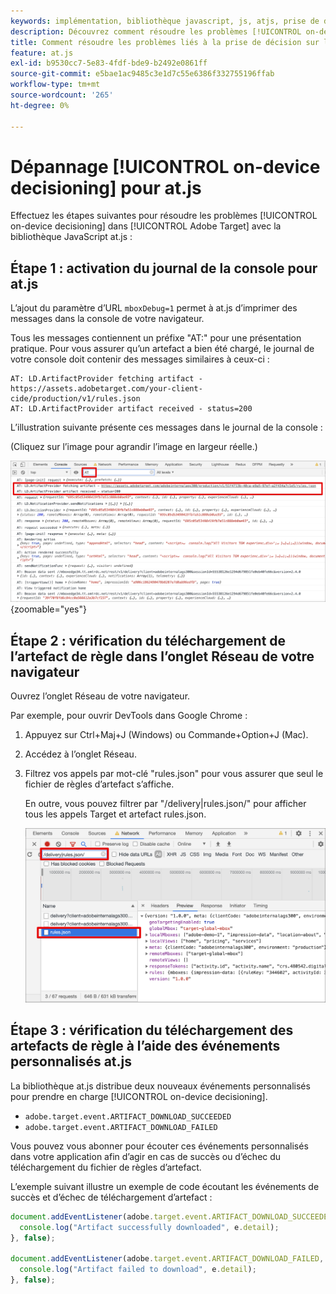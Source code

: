 ```yaml
---
keywords: implémentation, bibliothèque javascript, js, atjs, prise de décision sur l’appareil, prise de décision sur l’appareil, at.js, sur l’appareil, résolution des problèmes, mise en oeuvre2
description: Découvrez comment résoudre les problèmes [!UICONTROL on-device decisioning] avec la bibliothèque at.js.
title: Comment résoudre les problèmes liés à la prise de décision sur les périphériques avec la bibliothèque JavaScript at.js ?
feature: at.js
exl-id: b9530cc7-5e83-4fdf-bde9-b2492e0861ff
source-git-commit: e5bae1ac9485c3e1d7c55e6386f332755196ffab
workflow-type: tm+mt
source-wordcount: '265'
ht-degree: 0%

---
```


# Dépannage [!UICONTROL on-device decisioning] pour at.js

Effectuez les étapes suivantes pour résoudre les problèmes [!UICONTROL on-device decisioning] dans [!UICONTROL Adobe Target] avec la bibliothèque JavaScript at.js :

## Étape 1 : activation du journal de la console pour at.js

L’ajout du paramètre d’URL `mboxDebug=1` permet à at.js d’imprimer des messages dans la console de votre navigateur.

Tous les messages contiennent un préfixe &quot;AT:&quot; pour une présentation pratique. Pour vous assurer qu’un artefact a bien été chargé, le journal de votre console doit contenir des messages similaires à ceux-ci :

```
AT: LD.ArtifactProvider fetching artifact - https://assets.adobetarget.com/your-client-cide/production/v1/rules.json
AT: LD.ArtifactProvider artifact received - status=200
```

L’illustration suivante présente ces messages dans le journal de la console :

(Cliquez sur l’image pour agrandir l’image en largeur réelle.)

![Journal de la console avec messages d’artefact](/help/dev/implement/client-side/atjs/on-device-decisioning/assets/browser-console.png "Journal de la console avec messages d’artefact"){zoomable="yes"}

## Étape 2 : vérification du téléchargement de l’artefact de règle dans l’onglet Réseau de votre navigateur

Ouvrez l’onglet Réseau de votre navigateur.

Par exemple, pour ouvrir DevTools dans Google Chrome :

1. Appuyez sur Ctrl+Maj+J (Windows) ou Commande+Option+J (Mac).
1. Accédez à l’onglet Réseau.
1. Filtrez vos appels par mot-clé &quot;rules.json&quot; pour vous assurer que seul le fichier de règles d’artefact s’affiche.

   En outre, vous pouvez filtrer par &quot;/delivery|rules.json/&quot; pour afficher tous les appels Target et artefact rules.json.

   ![Onglet Réseau dans Google Chrome](assets/rule-json.png)

## Étape 3 : vérification du téléchargement des artefacts de règle à l’aide des événements personnalisés at.js

La bibliothèque at.js distribue deux nouveaux événements personnalisés pour prendre en charge [!UICONTROL on-device decisioning].

* `adobe.target.event.ARTIFACT_DOWNLOAD_SUCCEEDED`
* `adobe.target.event.ARTIFACT_DOWNLOAD_FAILED`

Vous pouvez vous abonner pour écouter ces événements personnalisés dans votre application afin d’agir en cas de succès ou d’échec du téléchargement du fichier de règles d’artefact.

L’exemple suivant illustre un exemple de code écoutant les événements de succès et d’échec de téléchargement d’artefact :

```javascript {line-numbers="true"}
document.addEventListener(adobe.target.event.ARTIFACT_DOWNLOAD_SUCCEEDED, function(e) { 
  console.log("Artifact successfully downloaded", e.detail);
}, false);

document.addEventListener(adobe.target.event.ARTIFACT_DOWNLOAD_FAILED, function(e) { 
  console.log("Artifact failed to download", e.detail);
}, false);
```
